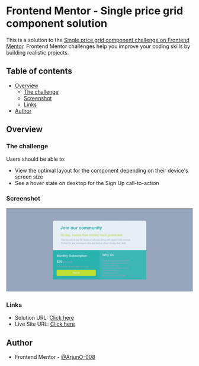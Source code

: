 # Frontend Mentor - Single price grid component solution

This is a solution to the [Single price grid component challenge on Frontend Mentor](https://www.frontendmentor.io/challenges/single-price-grid-component-5ce41129d0ff452fec5abbbc). Frontend Mentor challenges help you improve your coding skills by building realistic projects. 

## Table of contents

- [Overview](#overview)
  - [The challenge](#the-challenge)
  - [Screenshot](#screenshot)
  - [Links](#links)
- [Author](#author)


## Overview

### The challenge

Users should be able to:

- View the optimal layout for the component depending on their device's screen size
- See a hover state on desktop for the Sign Up call-to-action

### Screenshot

![](./screenshot.jpg)


### Links

- Solution URL: [Click here](https://www.frontendmentor.io/solutions/single-price-grid-component-frontend-mentor-gxiIZgV20w)
- Live Site URL: [Click here](https://arjuno-008.github.io/Single-price-grid-component-Frontend-mentor/)


## Author

- Frontend Mentor - [@ArjunO-008](https://www.frontendmentor.io/profile/ArjunO-008)

